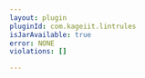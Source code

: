 ```yaml
---
layout: plugin
pluginId: com.kageiit.lintrules
isJarAvailable: true
error: NONE
violations: []

---
```

